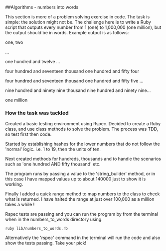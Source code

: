 

##Algorithms - numbers into words

This section is more of a problem solving exercise in code. The task is simple: the solution might not be.
The challenge here is to write a Ruby script that outputs every number from 1 (one) to 1,000,000 (one million), but the output should be in words. Example output is as follows:

one, two

...

one hundred and twelve
...

four hundred and seventeen thousand one hundred and
fifty four

four hundred and seventeen thousand one
hundred and fifty five
...

nine hundred and ninety nine thousand nine hundred
and ninety nine...

one million

### How the task was tackled

Created a basic testing environment using Rspec. Decided to create a Ruby class, and use class methods to solve the problem. The process was TDD, so test first then code.

Started by establishing hashes for the lower numbers that do not follow the 'normal' logic. i.e. 1 to 19, then the units of ten. 

Next created methods for hundreds, thousands and to handle the scenarios such as 'one hundred AND fifty thousand' etc. 

The program runs by passing a value to the 'string_builder' method, or in this case I have mapped values up to about 140000 just to show it is working.  

Finally I added a quick range method to map numbers to the class to check what is returned. I have halted the range at just over 100,000 as a million takes a while ! 

Rspec tests are passing and you can run the program by from the terminal when in the numbers_to_words directory using:
`````
ruby lib/numbers_to_words.rb
`````
Alternatively the 'rspec' command in the terminal will run the code and also show the tests passing. Take your pick!
